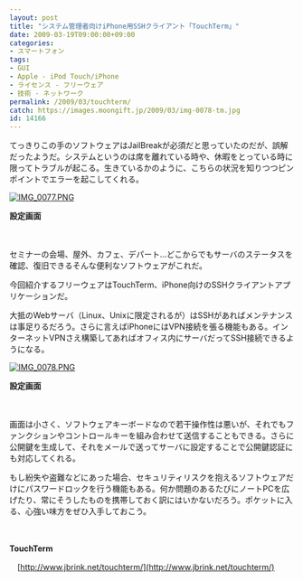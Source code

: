 ```yaml
---
layout: post
title: "システム管理者向けiPhone用SSHクライアント「TouchTerm」"
date: 2009-03-19T09:00:00+09:00
categories:
- スマートフォン
tags: 
- GUI
- Apple - iPod Touch/iPhone
- ライセンス - フリーウェア
- 技術 - ネットワーク
permalink: /2009/03/touchterm/
catch: https://images.moongift.jp/2009/03/img-0078-tm.jpg
id: 14166
---
```

てっきりこの手のソフトウェアはJailBreakが必須だと思っていたのだが、誤解だったようだ。システムというのは席を離れている時や、休暇をとっている時に限ってトラブルが起こる。生きているかのように、こちらの状況を知りつつピンポイントでエラーを起こしてくれる。

  

[![IMG_0077.PNG](https://images.moongift.jp/2009/03/img-0077-tm.jpg)](https://images.moongift.jp/2009/03/img-0077.png)  
  
**設定画面**

  

　

  

セミナーの会場、屋外、カフェ、デパート…どこからでもサーバのステータスを確認、復旧できるそんな便利なソフトウェアがこれだ。

  

今回紹介するフリーウェアはTouchTerm、iPhone向けのSSHクライアントアプリケーションだ。

  
<!--more-->

大抵のWebサーバ（Linux、Unixに限定されるが）はSSHがあればメンテナンスは事足りるだろう。さらに言えばiPhoneにはVPN接続を張る機能もある。インターネットVPNさえ構築してあればオフィス内にサーバだってSSH接続できるようになる。

  

[![IMG_0078.PNG](https://images.moongift.jp/2009/03/img-0078-tm.jpg)](https://images.moongift.jp/2009/03/img-0078.png)  
  
**設定画面**

  

　

  

画面は小さく、ソフトウェアキーボードなので若干操作性は悪いが、それでもファンクションやコントロールキーを組み合わせて送信することもできる。さらに公開鍵を生成して、それをメールで送ってサーバに設定することで公開鍵認証にも対応してくれる。

  

もし紛失や盗難などにあった場合、セキュリティリスクを抱えるソフトウェアだけにパスワードロックを行う機能もある。何か問題のあるたびにノートPCを広げたり、常にそうしたものを携帯しておく訳にはいかないだろう。ポケットに入る、心強い味方をぜひ入手しておこう。

  

　

  

**TouchTerm**  
  
　[http://www.jbrink.net/touchterm/](http://www.jbrink.net/touchterm/)

  
